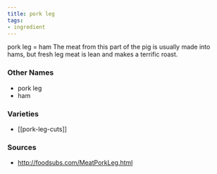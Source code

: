 ```yaml
---
title: pork leg
tags:
- ingredient
---
```

pork leg = ham The meat from this part of the pig is usually made into hams, but fresh leg meat is lean and makes a terrific roast.

### Other Names

* pork leg
* ham

### Varieties

* [[pork-leg-cuts]]

### Sources
* http://foodsubs.com/MeatPorkLeg.html
